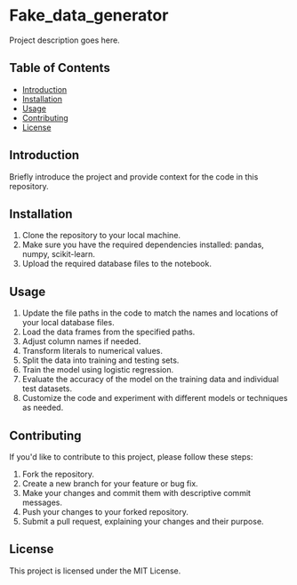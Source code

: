 # Fake_data_generator

Project description goes here.

## Table of Contents

- [Introduction](#introduction)
- [Installation](#installation)
- [Usage](#usage)
- [Contributing](#contributing)
- [License](#license)

## Introduction

Briefly introduce the project and provide context for the code in this repository.

## Installation

1. Clone the repository to your local machine.
2. Make sure you have the required dependencies installed: pandas, numpy, scikit-learn.
3. Upload the required database files to the notebook.

## Usage

1. Update the file paths in the code to match the names and locations of your local database files.
2. Load the data frames from the specified paths.
3. Adjust column names if needed.
4. Transform literals to numerical values.
5. Split the data into training and testing sets.
6. Train the model using logistic regression.
7. Evaluate the accuracy of the model on the training data and individual test datasets.
8. Customize the code and experiment with different models or techniques as needed.

## Contributing

If you'd like to contribute to this project, please follow these steps:

1. Fork the repository.
2. Create a new branch for your feature or bug fix.
3. Make your changes and commit them with descriptive commit messages.
4. Push your changes to your forked repository.
5. Submit a pull request, explaining your changes and their purpose.

## License

This project is licensed under the MIT License.

